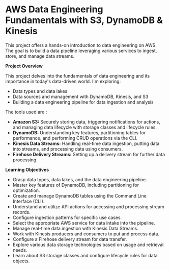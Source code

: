 # AWS Data Engineering Fundamentals with S3, DynamoDB & Kinesis

This project offers a hands-on introduction to data engineering on AWS. The goal is to build a data pipeline leveraging various services to ingest, store, and manage data streams.

**Project Overview**

This project delves into the fundamentals of data engineering and its importance in today's data-driven world. I'm exploring: 

* Data types and data lakes
* Data sources and management with DynamoDB, Kinesis, and S3
* Building a data engineering pipeline for data ingestion and analysis

The tools used are :

* **Amazon S3:** Securely storing data, triggering notifications for actions, and managing data lifecycle with storage classes and lifecycle rules.
* **DynamoDB:** Understanding key features, partitioning tables for performance, and performing CRUD operations via the CLI.
* **Kinesis Data Streams:** Handling real-time data ingestion, putting data into streams, and processing data using consumers.
* **Firehose Delivery Streams:** Setting up a delivery stream for further data processing.

**Learning Objectives**

* Grasp data types, data lakes, and the data engineering pipeline.
* Master key features of DynamoDB, including partitioning for optimization.
* Create and manage DynamoDB tables using the Command Line Interface (CLI).
* Understand and utilize API actions for accessing and processing stream records.
* Configure ingestion patterns for specific use cases.
* Select the appropriate AWS service for data intake into the pipeline.
* Manage real-time data ingestion with Kinesis Data Streams.
* Work with Kinesis producers and consumers to put and process data.
* Configure a Firehose delivery stream for data transfer.
* Explore various data storage technologies based on usage and retrieval needs.
* Learn about S3 storage classes and configure lifecycle rules for data objects.
